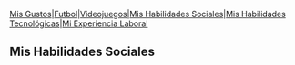 [Mis Gustos](./Mis_Gustos.md)|[Futbol](./Futbol_.md)|[Videojuegos](./Videojuegos_.md)|[Mis Habilidades Sociales](./Mis_Habilidades_Sociales.md)|[Mis Habilidades Tecnológicas](./Mis_Habilidades_Tecnológicas.md)|[Mi Experiencia Laboral](./Mi_Experiencia_Laboral.md)
## Mis Habilidades Sociales



